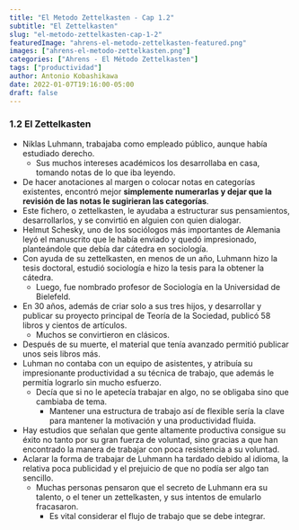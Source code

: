 ```yaml
---
title: "El Metodo Zettelkasten - Cap 1.2"
subtitle: "El Zettelkasten"
slug: "el-metodo-zettelkasten-cap-1-2"
featuredImage: "ahrens-el-metodo-zettelkasten-featured.png"
images: ["ahrens-el-metodo-zettelkasten.png"]
categories: ["Ahrens - El Método Zettelkasten"]
tags: ["productividad"]
author: Antonio Kobashikawa
date: 2022-01-07T19:16:00-05:00
draft: false
---
```


<!--more-->

### 1.2 El Zettelkasten
- Niklas Luhmann, trabajaba como empleado público, aunque había estudiado derecho.
	- Sus muchos intereses académicos los desarrollaba en casa, tomando notas de lo que iba leyendo.
- De hacer anotaciones al margen o colocar notas en categorías existentes, encontró mejor **simplemente numerarlas y dejar que la revisión de las notas le sugirieran las categorías**.
- Este fichero, o zettelkasten, le ayudaba a estructurar sus pensamientos, desarrollarlos, y se convirtió en alguien con quien dialogar.
- Helmut Schesky, uno de los sociólogos más importantes de Alemania leyó el manuscrito que le había enviado y quedó impresionado, planteándole que debía dar cátedra en sociología.
- Con ayuda de su zettelkasten, en menos de un año, Luhmann hizo la tesis doctoral, estudió sociología e hizo la tesis para la obtener la cátedra.
	- Luego, fue nombrado profesor de Sociología en la Universidad de Bielefeld.
- En 30 años, además de criar solo a sus tres hijos, y desarrollar y publicar su proyecto principal de Teoría de la Sociedad, publicó 58 libros y cientos de artículos.
	- Muchos se convirtieron en clásicos.
- Después de su muerte, el material que tenía avanzado permitió publicar unos seis libros más.
- Luhman no contaba con un equipo de asistentes, y atribuía su impresionante productividad a su técnica de trabajo, que además le permitía lograrlo sin mucho esfuerzo.
	- Decía que si no le apetecía trabajar en algo, no se obligaba sino que cambiaba de tema.
		- Mantener una estructura de trabajo así de flexible sería la clave para mantener la motivación y una productividad fluida.
- Hay estudios que señalan que gente altamente productiva consigue su éxito no tanto por su gran fuerza de voluntad, sino gracias a que han encontrado la manera de trabajar con poca resistencia a su voluntad.
- Aclarar la forma de trabajar de Luhmann ha tardado debido al idioma, la relativa poca publicidad y el prejuicio de que no podía ser algo tan sencillo.
	- Muchas personas pensaron que el secreto de Luhmann era su talento, o el tener un zettelkasten, y sus intentos de emularlo fracasaron.
		- Es vital considerar el flujo de trabajo que se debe integrar.
